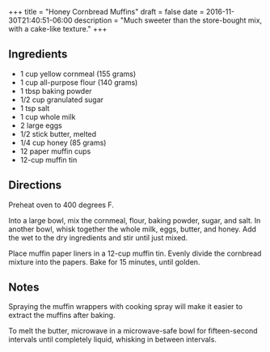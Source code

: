 +++
title = "Honey Cornbread Muffins"
draft = false
date = 2016-11-30T21:40:51-06:00
description = "Much sweeter than the store-bought mix, with a cake-like texture."
+++

<!--more-->

## Ingredients

- 1 cup yellow cornmeal (155 grams)
- 1 cup all-purpose flour (140 grams)
- 1 tbsp baking powder
- 1/2 cup granulated sugar
- 1 tsp salt
- 1 cup whole milk
- 2 large eggs
- 1/2 stick butter, melted
- 1/4 cup honey (85 grams)
- 12 paper muffin cups
- 12-cup muffin tin

## Directions

Preheat oven to 400 degrees F.

Into a large bowl, mix the cornmeal, flour, baking powder, sugar, and salt.
In another bowl, whisk together the whole milk, eggs, butter, and honey.
Add the wet to the dry ingredients and stir until just mixed.

Place muffin paper liners in a 12-cup muffin tin.
Evenly divide the cornbread mixture into the papers.
Bake for 15 minutes, until golden.

## Notes

Spraying the muffin wrappers with cooking spray will make it easier to extract the muffins after baking.

To melt the butter, microwave in a microwave-safe bowl for fifteen-second intervals until completely liquid, whisking in between intervals.
